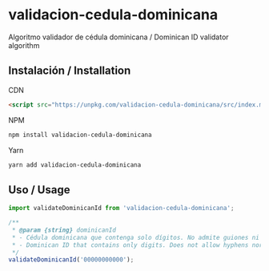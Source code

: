 # validacion-cedula-dominicana

Algoritmo validador de cédula dominicana / Dominican ID validator algorithm

## Instalación / Installation

CDN

```html
<script src="https://unpkg.com/validacion-cedula-dominicana/src/index.min.js"></script>
```

NPM

```bash
npm install validacion-cedula-dominicana
```

Yarn

```bash
yarn add validacion-cedula-dominicana
```

## Uso / Usage

```javascript
import validateDominicanId from 'validacion-cedula-dominicana';

/**
 * @param {string} dominicanId 
 * - Cédula dominicana que contenga solo dígitos. No admite guiones ni letras.
 * - Dominican ID that contains only digits. Does not allow hyphens nor letters.
 */
validateDominicanId('00000000000');
```